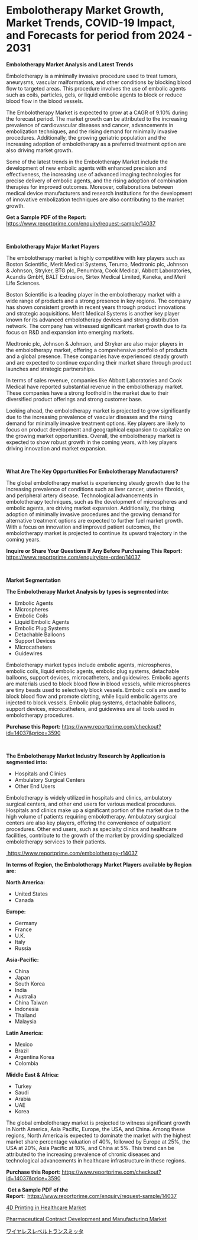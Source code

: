 <p><h1>Embolotherapy Market Growth, Market Trends, COVID-19 Impact, and Forecasts for period from 2024 - 2031</h1></p><p><strong>Embolotherapy Market Analysis and Latest Trends</strong></p>
<p><p>Embolotherapy is a minimally invasive procedure used to treat tumors, aneurysms, vascular malformations, and other conditions by blocking blood flow to targeted areas. This procedure involves the use of embolic agents such as coils, particles, gels, or liquid embolic agents to block or reduce blood flow in the blood vessels.</p><p>The Embolotherapy Market is expected to grow at a CAGR of 9.10% during the forecast period. The market growth can be attributed to the increasing prevalence of cardiovascular diseases and cancer, advancements in embolization techniques, and the rising demand for minimally invasive procedures. Additionally, the growing geriatric population and the increasing adoption of embolotherapy as a preferred treatment option are also driving market growth.</p><p>Some of the latest trends in the Embolotherapy Market include the development of new embolic agents with enhanced precision and effectiveness, the increasing use of advanced imaging technologies for precise delivery of embolic agents, and the rising adoption of combination therapies for improved outcomes. Moreover, collaborations between medical device manufacturers and research institutions for the development of innovative embolization techniques are also contributing to the market growth.</p></p>
<p><strong>Get a Sample PDF of the Report:&nbsp;</strong> <a href="https://www.reportprime.com/enquiry/request-sample/14037">https://www.reportprime.com/enquiry/request-sample/14037</a></p>
<p>&nbsp;</p>
<p><strong>Embolotherapy Major Market Players</strong></p>
<p><p>The embolotherapy market is highly competitive with key players such as Boston Scientific, Merit Medical Systems, Terumo, Medtronic plc, Johnson & Johnson, Stryker, BTG plc, Penumbra, Cook Medical, Abbott Laboratories, Acandis GmbH, BALT Extrusion, Sirtex Medical Limited, Kaneka, and Meril Life Sciences.</p><p>Boston Scientific is a leading player in the embolotherapy market with a wide range of products and a strong presence in key regions. The company has shown consistent growth in recent years through product innovations and strategic acquisitions. Merit Medical Systems is another key player known for its advanced embolotherapy devices and strong distribution network. The company has witnessed significant market growth due to its focus on R&D and expansion into emerging markets.</p><p>Medtronic plc, Johnson & Johnson, and Stryker are also major players in the embolotherapy market, offering a comprehensive portfolio of products and a global presence. These companies have experienced steady growth and are expected to continue expanding their market share through product launches and strategic partnerships.</p><p>In terms of sales revenue, companies like Abbott Laboratories and Cook Medical have reported substantial revenue in the embolotherapy market. These companies have a strong foothold in the market due to their diversified product offerings and strong customer base. </p><p>Looking ahead, the embolotherapy market is projected to grow significantly due to the increasing prevalence of vascular diseases and the rising demand for minimally invasive treatment options. Key players are likely to focus on product development and geographical expansion to capitalize on the growing market opportunities. Overall, the embolotherapy market is expected to show robust growth in the coming years, with key players driving innovation and market expansion.</p></p>
<p>&nbsp;</p>
<p><strong>What Are The Key Opportunities For Embolotherapy Manufacturers?</strong></p>
<p><p>The global embolotherapy market is experiencing steady growth due to the increasing prevalence of conditions such as liver cancer, uterine fibroids, and peripheral artery disease. Technological advancements in embolotherapy techniques, such as the development of microspheres and embolic agents, are driving market expansion. Additionally, the rising adoption of minimally invasive procedures and the growing demand for alternative treatment options are expected to further fuel market growth. With a focus on innovation and improved patient outcomes, the embolotherapy market is projected to continue its upward trajectory in the coming years.</p></p>
<p><strong>Inquire or Share Your Questions If Any Before Purchasing This Report:</strong> <a href="https://www.reportprime.com/enquiry/pre-order/14037">https://www.reportprime.com/enquiry/pre-order/14037</a></p>
<p>&nbsp;</p>
<p><strong>Market Segmentation</strong></p>
<p><strong>The Embolotherapy Market Analysis by types is segmented into:</strong></p>
<p><ul><li>Embolic Agents</li><li>Microspheres</li><li>Embolic Coils</li><li>Liquid Embolic Agents</li><li>Embolic Plug Systems</li><li>Detachable Balloons</li><li>Support Devices</li><li>Microcatheters</li><li>Guidewires</li></ul></p>
<p><p>Embolotherapy market types include embolic agents, microspheres, embolic coils, liquid embolic agents, embolic plug systems, detachable balloons, support devices, microcatheters, and guidewires. Embolic agents are materials used to block blood flow in blood vessels, while microspheres are tiny beads used to selectively block vessels. Embolic coils are used to block blood flow and promote clotting, while liquid embolic agents are injected to block vessels. Embolic plug systems, detachable balloons, support devices, microcatheters, and guidewires are all tools used in embolotherapy procedures.</p></p>
<p><strong>Purchase this Report:&nbsp;</strong><a href="https://www.reportprime.com/checkout?id=14037&price=3590">https://www.reportprime.com/checkout?id=14037&price=3590</a></p>
<p>&nbsp;</p>
<p><strong>The Embolotherapy Market Industry Research by Application is segmented into:</strong></p>
<p><ul><li>Hospitals and Clinics</li><li>Ambulatory Surgical Centers</li><li>Other End Users</li></ul></p>
<p><p>Embolotherapy is widely utilized in hospitals and clinics, ambulatory surgical centers, and other end users for various medical procedures. Hospitals and clinics make up a significant portion of the market due to the high volume of patients requiring embolotherapy. Ambulatory surgical centers are also key players, offering the convenience of outpatient procedures. Other end users, such as specialty clinics and healthcare facilities, contribute to the growth of the market by providing specialized embolotherapy services to their patients.</p></p>
<p><a href="https://www.reportprime.com/embolotherapy-r14037">&nbsp;https://www.reportprime.com/embolotherapy-r14037</a></p>
<p><strong>In terms of Region, the Embolotherapy Market Players available by Region are:</strong></p>
<p>
    <p> <strong> North America: </strong>
        <ul>
            <li>United States</li>
            <li>Canada</li>
        </ul>
        </p> 
    <p> <strong> Europe: </strong>
        <ul>
            <li>Germany</li>
            <li>France</li>
            <li>U.K.</li>
            <li>Italy</li>
            <li>Russia</li>
        </ul>
        </p> 
    <p> <strong> Asia-Pacific: </strong>
        <ul>
            <li>China</li>
            <li>Japan</li>
            <li>South Korea</li>
            <li>India</li>
            <li>Australia</li>
            <li>China Taiwan</li>
            <li>Indonesia</li>
            <li>Thailand</li>
            <li>Malaysia</li>
        </ul>
        </p> 
    <p> <strong> Latin America: </strong>
        <ul>
            <li>Mexico</li>
            <li>Brazil</li>
            <li>Argentina Korea</li>
            <li>Colombia</li>
        </ul>
        </p> 
    <p> <strong> Middle East & Africa: </strong>
        <ul>
            <li>Turkey</li>
            <li>Saudi</li>
            <li>Arabia</li>
            <li>UAE</li>
            <li>Korea</li>
        </ul>
    </p>
    </p>
<p><p>The global embolotherapy market is projected to witness significant growth in North America, Asia Pacific, Europe, the USA, and China. Among these regions, North America is expected to dominate the market with the highest market share percentage valuation of 40%, followed by Europe at 25%, the USA at 20%, Asia Pacific at 10%, and China at 5%. This trend can be attributed to the increasing prevalence of chronic diseases and technological advancements in healthcare infrastructure in these regions.</p></p>
<p><strong>Purchase this Report: </strong><a href="https://www.reportprime.com/checkout?id=14037&price=3590">https://www.reportprime.com/checkout?id=14037&price=3590</a></p>
<p>&nbsp;<strong>Get a Sample PDF of the Report:&nbsp;&nbsp;</strong><a href="https://www.reportprime.com/enquiry/request-sample/14037">https://www.reportprime.com/enquiry/request-sample/14037</a></p>
<p><strong></strong></p>
<p><p><a href="https://github.com/Angelnienowdseej3e45z3p8c/Market-Research-Report-List-2/blob/main/4d-printing-in-healthcare-market.md">4D Printing in Healthcare Market</a></p><p><a href="https://github.com/brentleyjimmiealvaradoz4l1rea/Market-Research-Report-List-2/blob/main/pharmaceutical-contract-development-and-manufacturing-market.md">Pharmaceutical Contract Development and Manufacturing Market</a></p><p><a href="https://github.com/EstaSprer20231/Market-Research-Report-List-1/blob/main/541554424997.md">ワイヤレスレベルトランスミッタ</a></p></p>